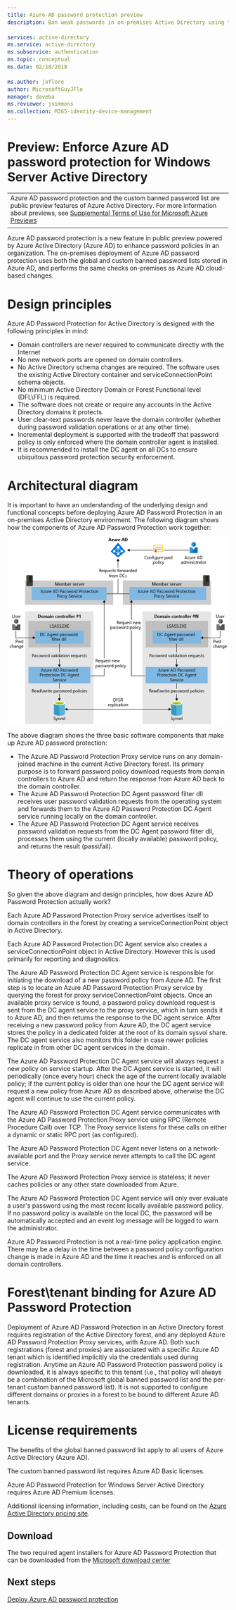 ```yaml
---
title: Azure AD password protection preview
description: Ban weak passwords in on-premises Active Directory using the Azure AD password protection preview

services: active-directory
ms.service: active-directory
ms.subservice: authentication
ms.topic: conceptual
ms.date: 02/18/2018

ms.author: joflore
author: MicrosoftGuyJFlo
manager: daveba
ms.reviewer: jsimmons
ms.collection: M365-identity-device-management
---
```


# Preview: Enforce Azure AD password protection for Windows Server Active Directory

|     |
| --- |
| Azure AD password protection and the custom banned password list are public preview features of Azure Active Directory. For more information about previews, see  [Supplemental Terms of Use for Microsoft Azure Previews](https://azure.microsoft.com/support/legal/preview-supplemental-terms/)|
|     |

Azure AD password protection is a new feature in public preview powered by Azure Active Directory (Azure AD) to enhance password policies in an organization. The on-premises deployment of Azure AD password protection uses both the global and custom banned password lists stored in Azure AD, and performs the same checks on-premises as Azure AD cloud-based changes.

# Design principles

Azure AD Password Protection for Active Directory is designed with the following principles in mind:

* Domain controllers are never required to communicate directly with the Internet
* No new network ports are opened on domain controllers.
* No Active Directory schema changes are required. The software uses the existing Active Directory container and serviceConnectionPoint schema objects.
* No minimum Active Directory Domain or Forest Functional level (DFL\FFL) is required.
* The software does not create or require any accounts in the Active Directory domains it protects.
* User clear-text passwords never leave the domain controller (whether during password validation operations or at any other time).
* Incremental deployment is supported with the tradeoff that password policy is only enforced where the domain controller agent is installed.
* It is recommended to install the DC agent on all DCs to ensure ubiquitous password protection security enforcement.

# Architectural diagram

It is important to have an understanding of the underlying design and functional concepts before deploying Azure AD Password Protection in an on-premises Active Directory environment. The following diagram shows how the components of Azure AD Password Protection work together:

![How Azure AD password protection components work together](./media/concept-password-ban-bad-on-premises/azure-ad-password-protection.png)

The above diagram shows the three basic software components that make up Azure AD password protection:

* The Azure AD Password Protection Proxy service runs on any domain-joined machine in the current Active Directory forest. Its primary purpose is to forward password policy download requests from domain controllers to Azure AD and return the response from Azure AD back to the domain controller.
* The Azure AD Password Protection DC Agent password filter dll receives user password validation requests from the operating system and forwards them to the Azure AD Password Protection DC Agent service running locally on the domain controller.
* The Azure AD Password Protection DC Agent service receives password validation requests from the DC Agent password filter dll, processes them using the current (locally available) password policy, and returns the result (pass\fail).

# Theory of operations

So given the above diagram and design principles, how does Azure AD Password Protection actually work?

Each Azure AD Password Protection Proxy service advertises itself to domain controllers in the forest by creating a serviceConnectionPoint object in Active Directory.

Each Azure AD Password Protection DC Agent service also creates a serviceConnectionPoint object in Active Directory. However this is used primarily for reporting and diagnostics.

The Azure AD Password Protection DC Agent service is responsible for initiating the download of a new password policy from Azure AD. The first step is to locate an Azure AD Password Protection Proxy service by querying the forest for proxy serviceConnectionPoint objects. Once an available proxy service is found, a password policy download request is sent from the DC agent service to the proxy service, which in turn sends it to Azure AD, and then returns the response to the DC agent service. After receiving a new password policy from Azure AD, the DC agent service stores the policy in a dedicated folder at the root of its domain sysvol share. The DC agent service also monitors this folder in case newer policies replicate in from other DC agent services in the domain.

The Azure AD Password Protection DC Agent service will always request a new policy on service startup. After the DC Agent service is started, it will periodically (once every hour) check the age of the current locally available policy; if the current policy is older than one hour the DC agent service will request a new policy from Azure AD as described above, otherwise the DC agent will continue to use the current policy.

The Azure AD Password Protection DC Agent service communicates with the Azure AD Password Protection Proxy service using RPC (Remote Procedure Call) over TCP. The Proxy service listens for these calls on either a dynamic or static RPC port (as configured).

The Azure AD Password Protection DC Agent never listens on a network-available port and the Proxy service never attempts to call the DC agent service.

The Azure AD Password Protection Proxy service is stateless; it never caches policies or any other state downloaded from Azure.

The Azure AD Password Protection DC Agent service will only ever evaluate a user's password using the most recent locally available password policy. If no password policy is available on the local DC, the password will be automatically accepted and an event log message will be logged to warn the administrator.

Azure AD Password Protection is not a real-time policy application engine. There may be a delay in the time between a password policy configuration change is made in Azure AD and the time it reaches and is enforced on all domain controllers.

# Forest\tenant binding for Azure AD Password Protection

Deployment of Azure AD Password Protection in an Active Directory forest requires registration of the Active Directory forest, and any deployed Azure AD Password Protection Proxy services, with Azure AD. Both such registrations (forest and proxies) are associated with a specific Azure AD tenant which is identified implicitly via the credentials used during registration. Anytime an Azure AD Password Protection password policy is downloaded, it is always specific to this tenant (i.e., that policy will always be a combination of the Microsoft global banned password list and the per-tenant custom banned password list). It is not supported to configure different domains or proxies in a forest to be bound to different Azure AD tenants.

# License requirements

The benefits of the global banned password list apply to all users of Azure Active Directory (Azure AD).

The custom banned password list requires Azure AD Basic licenses.

Azure AD Password Protection for Windows Server Active Directory requires Azure AD Premium licenses.

Additional licensing information, including costs, can be found on the [Azure Active Directory pricing site](https://azure.microsoft.com/pricing/details/active-directory/).

## Download

The two required agent installers for Azure AD Password Protection that can be downloaded from the [Microsoft download center](https://www.microsoft.com/download/details.aspx?id=57071)

## Next steps

[Deploy Azure AD password protection](howto-password-ban-bad-on-premises-deploy.md)
